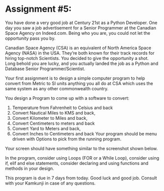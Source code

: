 # Assignment #5:
 
You have done a very good job at Century 21st as a Python Developer. One day you saw a job advertisement for a Senior Programmer at the Canadian Space Agency on Indeed.com. Being who you are, you could not let the opportunity pass you by.
 
Canadian Space Agency (CSA) is an equivalent of North America Space Agency (NASA) in the USA. They’re both known for their track records for hiring top-notch Scientists. You decided to give the opportunity a shot.
Long behold you are lucky, and you actually landed the job as a Python and Database Senior Programmer/Scientist.
 
Your first assignment is to design a simple computer program to help convert from Metric to SI units anything you all do at CSA which uses the same system as any other commonwealth country.
 
You design a Program to come up with a software to convert:
 
1)	Temperature from Fahrenheit to Celsius and back
2)	Convert Nautical Miles to KMS and back,
3)	Convert Kilometer to Miles and back,
4)	Convert Centimeters to meters and back
5)	Convert Yard to Meters and back,
6)	Convert Inches to Centimeters and back
Your program should be menu driven with Options to pick from the running program.
 
Your screen should have something similar to the screenshot shown below.

  
In the program, consider using Loops (FOR or a While Loop), consider using if, elif and else statements, consider declaring and using functions and methods in your design.
 
This program is due in 7 days from today. Good luck and good job. Consult with your Kamkunji in case of any questions.
 

